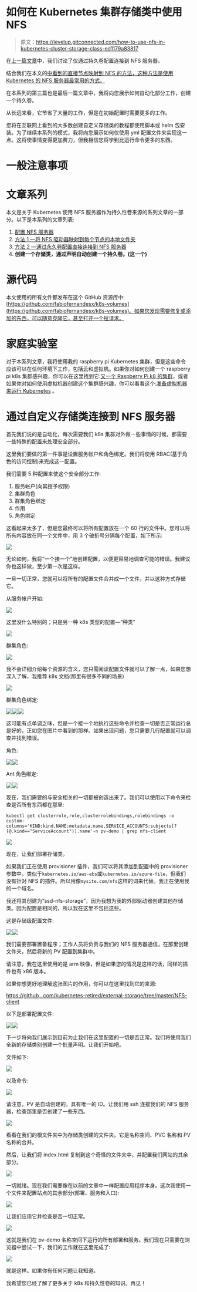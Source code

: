 # 如何在 Kubernetes 集群存储类中使用 NFS

> 原文：<https://levelup.gitconnected.com/how-to-use-nfs-in-kubernetes-cluster-storage-class-ed1179a83817>

在[上一篇文章](/how-to-use-nfs-in-kubernetes-cluster-method-2-73df4efb4c00)中，我们讨论了仅通过持久卷配置连接到 NFS 服务器。

结合我们在本文的[中看到的直接节点映射到 NFS 的方法，这种方法是使用 Kubernetes 的 NFS 服务器最常用的方式。](/how-to-use-nfs-in-kubernetes-cluster-method-1-4071724af37c)

在本系列的第三篇也是最后一篇文章中，我将向您展示如何自动化部分工作，创建一个持久卷。

从长远来看，它节省了大量的工作，但是在初始配置时需要更多的工作。

您将在互联网上看到的大多数创建自定义存储类的教程都使用脚本或 helm 包安装。为了继续本系列的模式，我将向您展示如何仅使用 yml 配置文件来实现这一点。这将使事情变得更加费力，但我相信您将学到比运行命令更多的东西。

# 一般注意事项

# 文章系列

本文是关于 Kubernetes 使用 NFS 服务器作为持久性卷来源的系列文章的一部分。以下是本系列的文章列表:

1.  [配置 NFS 服务器](https://fabiofernandesx.medium.com/how-to-use-nfs-in-kubernetes-cluster-configuring-the-nfs-server-1bf4116641d4)
2.  [方法 1 —将 NFS 驱动器映射到每个节点的本地文件夹](/how-to-use-nfs-in-kubernetes-cluster-method-1-4071724af37c)
3.  [方法 2 —通过永久卷配置直接连接到 NFS 服务器](/how-to-use-nfs-in-kubernetes-cluster-method-2-73df4efb4c00)
4.  **创建一个存储类，通过声明自动创建一个持久卷。(这一个)**

# 源代码

本文使用的所有文件都发布在这个 GitHub 资源库中:[https://github.com/fabiofernandesx/k8s-volumes](https://github.com/fabiofernandesx/k8s-volumes)。如果您发现需要修复或添加的东西，可以随意克隆它，甚至打开一个拉请求。

# 家庭实验室

对于本系列文章，我将使用我的 raspberry pi Kubernetes 集群，但是这些命令应该可以在任何环境下工作，包括云和虚拟机。如果你对如何创建一个 raspberry pi k8s 集群感兴趣，你可以在这里找到它:[又一个 Raspberry Pi k8 的集群](https://medium.com/swlh/yet-another-raspberry-pi-k8s-cluster-ea05fb48e9a8)，或者如果你对如何使用虚拟机器创建这个集群感兴趣，你可以看看这个:[准备虚拟机器来运行 Kubernetes](https://fabiofernandesx.medium.com/preparing-virtual-box-vms-to-run-kubernetes-a31c7c851566) 。

# 通过自定义存储类连接到 NFS 服务器

首先我们说的是自动化，每次需要我们 k8s 集群对外做一些事情的时候，都需要一些特殊的配置来处理安全部分。

这里我们要做的第一件事是设置服务帐户和角色绑定。我们将使用 RBAC(基于角色的访问控制)来完成这一配置。

我们需要 5 种配置来使这个安全部分工作:

1.  服务帐户(向其授予权限)
2.  集群角色
3.  群集角色绑定
4.  作用
5.  角色绑定

这看起来太多了，但是您最终可以将所有配置放在一个 60 行的文件中。您可以将所有内容放在同一个文件中，用 3 个破折号分隔每个配置，如下所示:

![](img/01e6b2a100312fe7eda1caccee240a26.png)

无论如何，我将“一个接一个”地创建配置，以便更容易地调查可能的错误。我建议你也这样做，至少第一次是这样。

一旦一切正常，您就可以将所有的配置文件合并成一个文件，并以这种方式存储它。

从服务帐户开始:

![](img/a1b08aa74cad73e99c88eb972069d5ad.png)

这里没什么特别的；只是另一种 k8s 类型的配置—“种类”

![](img/37c87953fb6f869a208097167fc5b998.png)

群集角色:

![](img/9966c8c5140ec298d2138f552e409ed0.png)

我不会详细介绍每个资源的含义，您只需阅读配置文件就可以了解一点，如果您想深入了解，我推荐 k8s 文档(那里有很多不同的场景)

![](img/0b733002f9ec41e9ad9127a50ac822df.png)

群集角色绑定:

![](img/6224df90a0bdce0723af13b5e55bedbb.png)![](img/db66557f7da4a553f3a95f5e34508dff.png)![](img/7f310357f96624406616ad7d7f1a3fa9.png)

这可能有点单调乏味，但是一个接一个地执行这些命令并检查一切是否正常运行总是好的，正如您在图片中看到的那样。如果出现问题，您只需要几行配置就可以调查并找到错误。

角色:

![](img/2c98eb714a855411c76088f0fe582922.png)![](img/4219357e78b58776bd3fc46a5559890f.png)

Ant 角色绑定:

![](img/be002015772ae80aae80386e8867c7a3.png)![](img/beb134c4a1dfbb9fccb6f40c8d7b1248.png)

现在，我们需要的与安全相关的一切都被创造出来了。我们可以使用以下命令来检查是否所有东西都在那里:

```
kubectl get clusterrole,role,clusterrolebindings,rolebindings -o custom-columns='KIND:kind,NAME:metadata.name,SERVICE_ACCOUNTS:subjects[?(@.kind=="ServiceAccount")].name'-n pv-demo | grep nfs-client
```

![](img/9f2268a5a3c5e2db288f5cc2172e2237.png)

现在，让我们部署存储类。

如果我们正在使用 provisioner 插件，我们可以将其添加到配置中的 provisioner 参数中，类似于`kubernetes.io/aws-ebs`或`kubernetes.io/azure-file`，但我们没有针对 NFS 的插件。所以用像`mysite.com/nfs`这样的词来代替。我正在使用我的一个域名。

我还将其创建为“ssd-nfs-storage”，因为我想为我的外部驱动器创建其他存储类。因为配置是相同的，所以我在这里不包括这些。

这是存储级配置文件:

![](img/a5e762d34c364daed247215cbea90f6a.png)![](img/ee632a2036115cdd41a6b5e015cb1ac1.png)

我们需要部署置备程序；工作人员将负责与我们的 NFS 服务器通信，在那里创建文件夹，然后将新的 PV 配置到集群中。

请注意，我在这里使用的是 arm 映像，但是如果您的情况是这样的话，同样的插件也有 x86 版本。

如果你想更好地理解这张图片的作用，你可以在这里找到它的来源:

[https://github . com/kubernetes-retired/external-storage/tree/master/NFS-client](https://github.com/kubernetes-retired/external-storage/tree/master/nfs-client)

以下是部署配置文件:

![](img/05e23d0594baca1eb3f3ab08b78d727f.png)![](img/b3efd3bafc3b3babc8e4f0a9c152b400.png)

下一步将向我们展示到目前为止我们在这里配置的一切是否正常。我们将使用我们全新的存储类别创建一个批量声明。让我们开始吧。

文件如下:

![](img/0306bfb7de9ebe748adf98acf9354dcd.png)

以及命令:

![](img/6c315c14d1f31945fe5ab0bd3a9eaeb5.png)

请注意，PV 是自动创建的，具有唯一的 ID。让我们用 ssh 连接我们的 NFS 服务器，检查那里是否创建了一些东西。

![](img/30e8d45a2426ac1196067e8f1e683070.png)

看看在我们的根文件夹中为存储类创建的文件夹。它是名称空间、PVC 名称和 PV 名称的合并。

然后，让我们将 index.html 复制到这个奇怪的文件夹中，并配置我们网站的其余部分。

![](img/fcc725b6efe9006e87f32905470bb9a7.png)

一切就绪。现在我们需要像在以前的文章中一样配置应用程序本身。这次我使用一个文件来配置站点的其余部分(部署、服务和入口):

![](img/c07fa55d6348c6962504dd1d90519622.png)

让我们应用它并检查是否一切正常。

![](img/66c9e0191e0d1a6c2bdc8616411eb141.png)

这就是我们在 pv-demo 名称空间下运行的所有部署和服务。我们现在只需要在浏览器中尝试一下，我们的工作就在这里完成了:

![](img/a4830de1f25a4d0c8ed09bf2e3856931.png)

就是这样。如果你有任何问题让我知道。

我希望您已经了解了更多关于 k8s 和持久性卷的知识。再见！